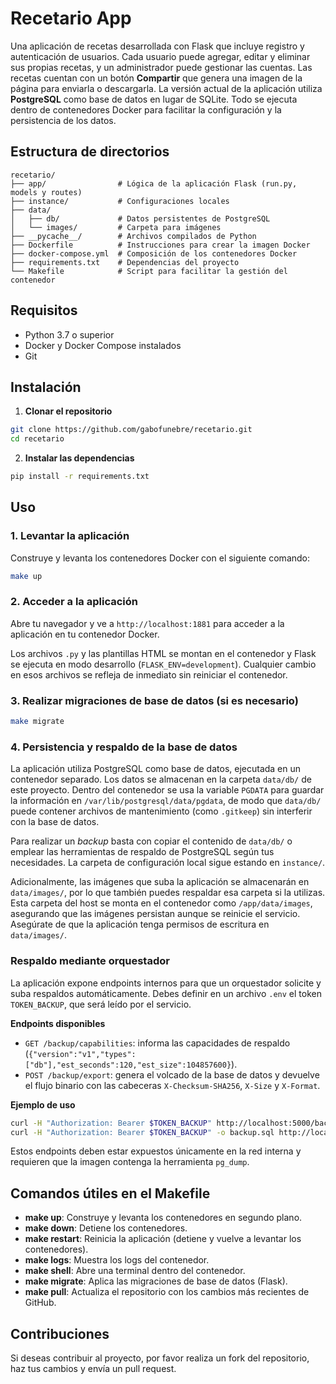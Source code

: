 
# Recetario App

Una aplicación de recetas desarrollada con Flask que incluye registro y autenticación de usuarios.
Cada usuario puede agregar, editar y eliminar sus propias recetas, y un administrador puede gestionar las cuentas.
Las recetas cuentan con un botón **Compartir** que genera una imagen de la página para enviarla o descargarla.
La versión actual de la aplicación utiliza **PostgreSQL** como base de datos en lugar de SQLite. Todo se ejecuta dentro de contenedores Docker para facilitar la configuración y la persistencia de los datos.

## Estructura de directorios
```
recetario/
├── app/                # Lógica de la aplicación Flask (run.py, models y routes)
├── instance/           # Configuraciones locales
├── data/
│   ├── db/             # Datos persistentes de PostgreSQL
│   └── images/         # Carpeta para imágenes
├── __pycache__/        # Archivos compilados de Python
├── Dockerfile          # Instrucciones para crear la imagen Docker
├── docker-compose.yml  # Composición de los contenedores Docker
├── requirements.txt    # Dependencias del proyecto
└── Makefile            # Script para facilitar la gestión del contenedor

```
## Requisitos

- Python 3.7 o superior
- Docker y Docker Compose instalados
- Git

## Instalación

1. **Clonar el repositorio**
```bash
git clone https://github.com/gabofunebre/recetario.git
cd recetario
```

2. **Instalar las dependencias**
```bash
pip install -r requirements.txt
```

## Uso

### 1. Levantar la aplicación
Construye y levanta los contenedores Docker con el siguiente comando:

```bash
make up
```

### 2. Acceder a la aplicación
Abre tu navegador y ve a `http://localhost:1881` para acceder a la aplicación en tu contenedor Docker.

Los archivos `.py` y las plantillas HTML se montan en el contenedor y Flask se ejecuta en modo desarrollo (`FLASK_ENV=development`). Cualquier cambio en esos archivos se refleja de inmediato sin reiniciar el contenedor.

### 3. Realizar migraciones de base de datos (si es necesario)
```bash
make migrate
```

### 4. Persistencia y respaldo de la base de datos

La aplicación utiliza PostgreSQL como base de datos, ejecutada en un contenedor
separado. Los datos se almacenan en la carpeta `data/db/` de este proyecto.
Dentro del contenedor se usa la variable `PGDATA` para guardar la información en
`/var/lib/postgresql/data/pgdata`, de modo que `data/db/` puede contener archivos
de mantenimiento (como `.gitkeep`) sin interferir con la base de datos.


Para realizar un *backup* basta con copiar el contenido de `data/db/` o emplear
las herramientas de respaldo de PostgreSQL según tus necesidades. La carpeta de
configuración local sigue estando en `instance/`.

Adicionalmente, las imágenes que suba la aplicación se almacenarán en
`data/images/`, por lo que también puedes respaldar esa carpeta si la utilizas.
Esta carpeta del host se monta en el contenedor como `/app/data/images`,
asegurando que las imágenes persistan aunque se reinicie el servicio.
Asegúrate de que la aplicación tenga permisos de escritura en `data/images/`.
### Respaldo mediante orquestador

La aplicación expone endpoints internos para que un orquestador solicite y
suba respaldos automáticamente. Debes definir en un archivo `.env` el token
`TOKEN_BACKUP`, que será leído por el servicio.

**Endpoints disponibles**

- `GET /backup/capabilities`: informa las capacidades de respaldo
  (`{"version":"v1","types":["db"],"est_seconds":120,"est_size":104857600}`).
- `POST /backup/export`: genera el volcado de la base de datos y devuelve el
  flujo binario con las cabeceras `X-Checksum-SHA256`, `X-Size` y
  `X-Format`.

**Ejemplo de uso**

```bash
curl -H "Authorization: Bearer $TOKEN_BACKUP" http://localhost:5000/backup/capabilities
curl -H "Authorization: Bearer $TOKEN_BACKUP" -o backup.sql http://localhost:5000/backup/export
```

Estos endpoints deben estar expuestos únicamente en la red interna y requieren
que la imagen contenga la herramienta `pg_dump`.


## Comandos útiles en el Makefile

- **make up**: Construye y levanta los contenedores en segundo plano.
- **make down**: Detiene los contenedores.
- **make restart**: Reinicia la aplicación (detiene y vuelve a levantar los contenedores).
- **make logs**: Muestra los logs del contenedor.
- **make shell**: Abre una terminal dentro del contenedor.
- **make migrate**: Aplica las migraciones de base de datos (Flask).
- **make pull**: Actualiza el repositorio con los cambios más recientes de GitHub.

## Contribuciones

Si deseas contribuir al proyecto, por favor realiza un fork del repositorio, haz tus cambios y envía un pull request.
